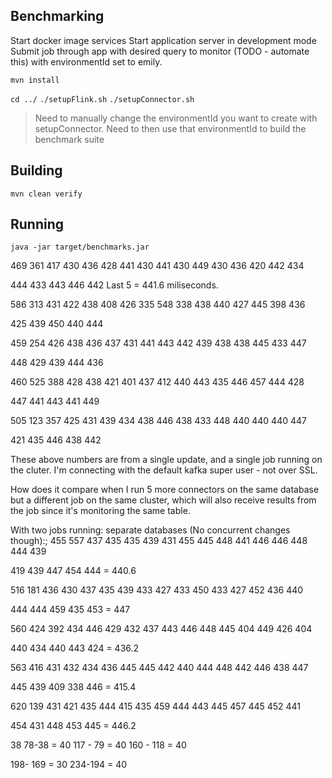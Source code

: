 ## Benchmarking

Start docker image services
Start application server in development mode
Submit job through app with desired query to monitor (TODO - automate this)
with environmentId set to emily.

`mvn install`

`cd ../`
`./setupFlink.sh`
`./setupConnector.sh`

> Need to manually change the environmentId you want to create with setupConnector.
> Need to then use that environmentId to build the benchmark suite

## Building

`mvn clean verify`

## Running

`java -jar target/benchmarks.jar`

469
361
417
430
436
428
441
430
441
430
449
430
436
420
442
434

444
433
443
446
442 Last 5 = 441.6 miliseconds.

586
313
431
422
438
408
426
335
548
338
438
440
427
445
398
436

425
439
450
440
444

459
254
426
438
436
437
431
441
443
442
439
438
438
445
433
447

448
429
439
444
436

460
525
388
428
438
421
401
437
412
440
443
435
446
457
444
428

447
441
443
441
449

505
123
357
425
431
439
434
438
446
438
433
448
440
440
440
447

421
435
446
438
442

These above numbers are from a single update, and a single job running on the cluter.
I'm connecting with the default kafka super user - not over SSL.

How does it compare when I run 5 more connectors on the same database but a different job on the same cluster, which will also receive results from the job since it's monitoring the same table.

With two jobs running: separate databases (No concurrent changes though):;
455
557
437
435
435
439
431
455
445
448
441
446
446
448
444
439

419
439
447
454
444 = 440.6

516
181
436
430
437
435
439
433
427
433
450
433
427
452
436
440

444
444
459
435
453 = 447

560
424
392
434
446
429
432
437
443
446
448
445
404
449
426
404

440
434
440
443
424 = 436.2

563
416
431
432
434
436
445
445
442
440
444
448
442
446
438
447

445
439
409
338
446 = 415.4

620
139
431
421
435
444
415
435
459
444
443
445
457
445
452
441

454
431
448
453
445 = 446.2

38
78-38 = 40
117 - 79 = 40
160 - 118 = 40

198- 169 = 30
234-194 = 40

